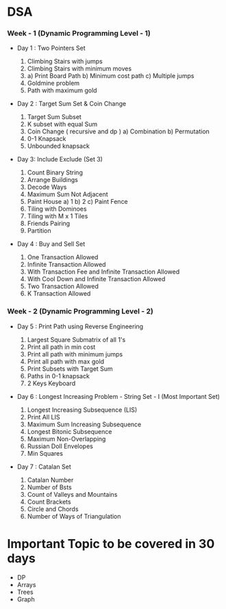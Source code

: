 # DSA 

### Week - 1 (Dynamic Programming Level - 1)

- Day 1  : Two Pointers Set
    1. Climbing Stairs with jumps   
    2. Climbing Stairs with minimum moves
    3. a) Print Board Path
        b) Minimum cost path 
        c) Multiple jumps
    4. Goldmine problem 
    5. Path with maximum gold

- Day 2 : Target Sum Set & Coin Change 
    1. Target Sum Subset
    2. K subset with equal Sum
    3. Coin Change ( recursive and dp )
        a) Combination
        b) Permutation
    4. 0-1 Knapsack
    5. Unbounded knapsack
    
- Day 3: Include Exclude (Set 3)  
    1. Count Binary String
    2. Arrange Buildings 
    3. Decode Ways 
    4. Maximum Sum Not Adjacent
    5. Paint House
        a) 1
        b) 2
        c) Paint Fence 
    6. Tiling with Dominoes
    7. Tiling with M x 1 Tiles
    8. Friends Pairing
    9. Partition

- Day 4 : Buy and Sell Set
    1. One Transaction Allowed
    2. Infinite Transaction Allowed
    3. With Transaction Fee and Infinite Transaction Allowed
    4. With Cool Down and Infinite Transaction Allowed
    5. Two Transaction Allowed
    6. K Transaction Allowed 



### Week - 2 (Dynamic Programming Level - 2)

- Day 5 : Print Path using Reverse Engineering
    1. Largest Square Submatrix of all 1's
    2. Print all path in min cost
    3. Print all path with minimum jumps
    4. Print all path with max gold
    5. Print Subsets with Target Sum 
    6. Paths in 0-1 knapsack 
    7. 2 Keys Keyboard

- Day 6 : Longest Increasing Problem - String Set - I (Most Important Set) 
    1. Longest Increasing Subsequence (LIS)
    2. Print All LIS
    3. Maximum Sum Increasing Subsequence
    4. Longest Bitonic Subsequence
    5. Maximum Non-Overlapping 
    6. Russian Doll Envelopes
    7. Min Squares

- Day 7 : Catalan Set
    1. Catalan Number
    2. Number of Bsts
    3. Count of Valleys and Mountains
    4. Count Brackets
    5. Circle and Chords
    6. Number of Ways of Triangulation

# Important Topic to be covered in 30 days


-   DP
-   Arrays 
-   Trees
-   Graph